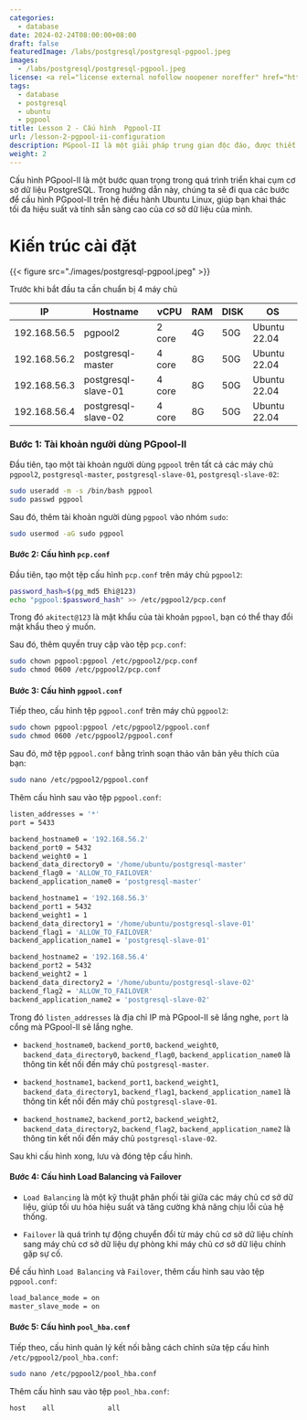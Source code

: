 ```yaml
---
categories:
  - database
date: 2024-02-24T08:00:00+08:00
draft: false
featuredImage: /labs/postgresql/postgresql-pgpool.jpeg
images:
  - /labs/postgresql/postgresql-pgpool.jpeg
license: <a rel="license external nofollow noopener noreffer" href="https://creativecommons.org/licenses/by-nc/4.0/" target="_blank">CC BY-NC 4.0</a>
tags:
  - database
  - postgresql
  - ubuntu
  - pgpool
title: Lesson 2 - Cấu hình  Pgpool-II  
url: /lesson-2-pgpool-ii-configuration
description: PGpool-II là một giải pháp trung gian độc đáo, được thiết kế đặc biệt để tối ưu hóa và mở rộng khả năng của hệ quản trị cơ sở dữ liệu PostgreSQL. Nó mang lại nhiều lợi ích như việc tối ưu hóa kết nối, phân phối tải đều và thực hiện sao chép dữ liệu, biến PGpool-II thành công cụ không thể thiếu trong quản lý các triển khai PostgreSQL. Trong hướng dẫn chi tiết này, chúng ta sẽ đi qua các bước để cài đặt và cấu hình PGpool-II trên hệ điều hành Ubuntu Linux, giúp bạn khai thác tối đa hiệu suất và tính sẵn sàng cao của cơ sở dữ liệu của mình.
weight: 2
---
```



Cấu hình PGpool-II là một bước quan trọng trong quá trình triển khai cụm cơ sở dữ liệu PostgreSQL. Trong hướng dẫn này, chúng ta sẽ đi qua các bước để cấu hình PGpool-II trên hệ điều hành Ubuntu Linux, giúp bạn khai thác tối đa hiệu suất và tính sẵn sàng cao của cơ sở dữ liệu của mình.


# Kiến trúc cài đặt

{{< figure src="./images/postgresql-pgpool.jpeg" >}}


Trước khi bắt đầu ta cần chuẩn bị 4 máy chủ

| IP           | Hostname             | vCPU   | RAM | DISK | OS           |
| ------------ | -------------------- | ------ | --- | ---- | ------------ |
| 192.168.56.5 | pgpool2              | 2 core | 4G  | 50G  | Ubuntu 22.04 |
| 192.168.56.2 | postgresql-master    | 4 core | 8G  | 50G  | Ubuntu 22.04 |
| 192.168.56.3 | postgresql-slave-01  | 4 core | 8G  | 50G  | Ubuntu 22.04 |
| 192.168.56.4 | postgresql-slave-02  | 4 core | 8G  | 50G  | Ubuntu 22.04 |

### Bước 1: Tài khoản người dùng PGpool-II

Đầu tiên, tạo một tài khoản người dùng `pgpool` trên tất cả các máy chủ `pgpool2`, `postgresql-master`, `postgresql-slave-01`, `postgresql-slave-02`:

```bash
sudo useradd -m -s /bin/bash pgpool
sudo passwd pgpool
```

Sau đó, thêm tài khoản người dùng `pgpool` vào nhóm `sudo`:

```bash
sudo usermod -aG sudo pgpool
```


#### Bước 2: Cấu hình `pcp.conf`

Đầu tiên, tạo một tệp cấu hình `pcp.conf` trên máy chủ `pgpool2`:

```bash
password_hash=$(pg_md5 Ehi@123)
echo "pgpool:$password_hash" >> /etc/pgpool2/pcp.conf
```

Trong đó `akitect@123` là mật khẩu của tài khoản `pgpool`, bạn có thể thay đổi mật khẩu theo ý muốn.

Sau đó, thêm quyền truy cập vào tệp `pcp.conf`:

```bash
sudo chown pgpool:pgpool /etc/pgpool2/pcp.conf
sudo chmod 0600 /etc/pgpool2/pcp.conf
```

#### Bước 3: Cấu hình `pgpool.conf`

Tiếp theo, cấu hình tệp `pgpool.conf` trên máy chủ `pgpool2`:

```bash
sudo chown pgpool:pgpool /etc/pgpool2/pgpool.conf
sudo chmod 0600 /etc/pgpool2/pgpool.conf
```

Sau đó, mở tệp `pgpool.conf` bằng trình soạn thảo văn bản yêu thích của bạn:

```bash
sudo nano /etc/pgpool2/pgpool.conf
```


Thêm cấu hình sau vào tệp `pgpool.conf`:

```bash
listen_addresses = '*'
port = 5433

backend_hostname0 = '192.168.56.2'
backend_port0 = 5432
backend_weight0 = 1
backend_data_directory0 = '/home/ubuntu/postgresql-master'
backend_flag0 = 'ALLOW_TO_FAILOVER'
backend_application_name0 = 'postgresql-master'

backend_hostname1 = '192.168.56.3'
backend_port1 = 5432
backend_weight1 = 1
backend_data_directory1 = '/home/ubuntu/postgresql-slave-01'
backend_flag1 = 'ALLOW_TO_FAILOVER'
backend_application_name1 = 'postgresql-slave-01'

backend_hostname2 = '192.168.56.4'
backend_port2 = 5432
backend_weight2 = 1
backend_data_directory2 = '/home/ubuntu/postgresql-slave-02'
backend_flag2 = 'ALLOW_TO_FAILOVER'
backend_application_name2 = 'postgresql-slave-02'

```

Trong đó `listen_addresses` là địa chỉ IP mà PGpool-II sẽ lắng nghe, `port` là cổng mà PGpool-II sẽ lắng nghe.

- `backend_hostname0`, `backend_port0`, `backend_weight0`, `backend_data_directory0`, `backend_flag0`, `backend_application_name0` là thông tin kết nối đến máy chủ `postgresql-master`.

- `backend_hostname1`, `backend_port1`, `backend_weight1`, `backend_data_directory1`, `backend_flag1`, `backend_application_name1` là thông tin kết nối đến máy chủ `postgresql-slave-01`.

- `backend_hostname2`, `backend_port2`, `backend_weight2`, `backend_data_directory2`, `backend_flag2`, `backend_application_name2` là thông tin kết nối đến máy chủ `postgresql-slave-02`.

Sau khi cấu hình xong, lưu và đóng tệp cấu hình.

#### Bước 4: Cấu hình Load Balancing và Failover 

- `Load Balancing` là một kỹ thuật phân phối tải giữa các máy chủ cơ sở dữ liệu, giúp tối ưu hóa hiệu suất và tăng cường khả năng chịu lỗi của hệ thống. 

- `Failover` là quá trình tự động chuyển đổi từ máy chủ cơ sở dữ liệu chính sang máy chủ cơ sở dữ liệu dự phòng khi máy chủ cơ sở dữ liệu chính gặp sự cố.

Để cấu hình `Load Balancing` và `Failover`, thêm cấu hình sau vào tệp `pgpool.conf`:

```bash
load_balance_mode = on
master_slave_mode = on
```

#### Bước 5: Cấu hình `pool_hba.conf`

Tiếp theo, cấu hình quản lý kết nối bằng cách chỉnh sửa tệp cấu hình `/etc/pgpool2/pool_hba.conf`:

```bash
sudo nano /etc/pgpool2/pool_hba.conf
```

Thêm cấu hình sau vào tệp `pool_hba.conf`:

```bash
host    all             all
```